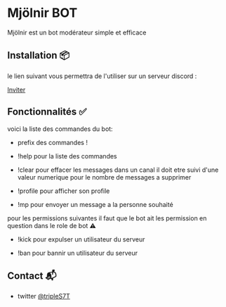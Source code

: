 # Mjölnir BOT

Mjölnir est un bot modérateur simple et efficace

## Installation 📦

le lien suivant vous permettra de l'utiliser sur un serveur discord :

[Inviter](https://discord.com/api/oauth2/authorize?client_id=750093380414865459&permissions=8&scope=bot)

## Fonctionnalités ✅
voici la liste des commandes du bot:

- prefix des commandes !

- !help pour la liste des commandes

- !clear pour effacer les messages dans un canal il doit etre suivi d'une valeur numerique pour le nombre de messages a supprimer

- !profile pour afficher son profile

- !mp pour envoyer un message a la personne souhaité 

pour les permissions suivantes il faut que le bot ait les permission en question dans le role de bot ⚠️

- !kick pour expulser un utilisateur du serveur 

- !ban pour bannir un utilisateur du serveur 

## Contact 📬

- twitter [@tripleS7T](www.twitter.com/tripleS7T)
